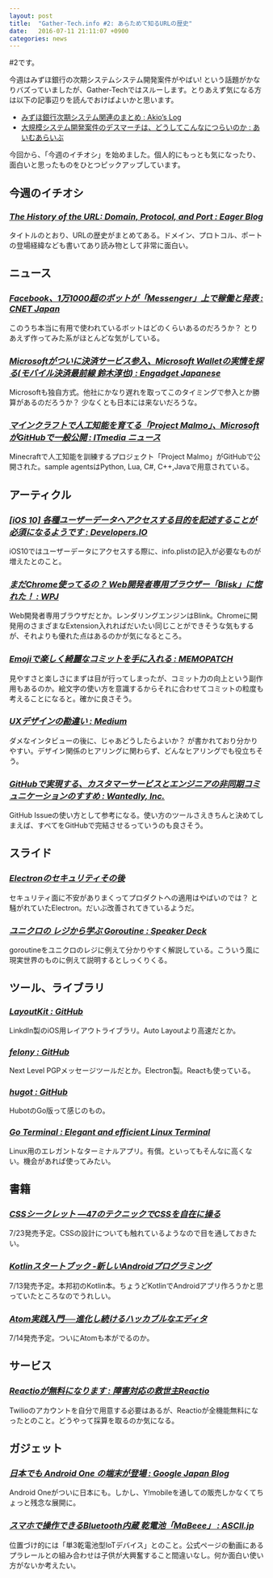 ```yaml
---
layout: post
title:  "Gather-Tech.info #2: あらためて知るURLの歴史"
date:   2016-07-11 21:11:07 +0900
categories: news
---
```


#2です。

今週はみずほ銀行の次期システムシステム開発案件がやばい! という話題がかなりバズっていましたが、Gather-Techではスルーします。とりあえず気になる方は以下の記事辺りを読んでおけばよいかと思います。

- [みずほ銀行次期システム関連のまとめ :  Akio’s Log](http://d.hatena.ne.jp/elwoodblues/20160706/1467806420)
- [大規模システム開発案件のデスマーチは、どうしてこんなにつらいのか : あいむあらいぶ](http://blog.imalive7799.com/entry/deathmarch-in-big-project)

今回から、「今週のイチオシ」を始めました。個人的にもっとも気になったり、面白いと思ったものをひとつピックアップしています。

## 今週のイチオシ

### [*The History of the URL: Domain, Protocol, and Port : Eager Blog*](https://eager.io/blog/the-history-of-the-url-domain-and-protocol/)
タイトルのとおり、URLの歴史がまとめてある。ドメイン、プロトコル、ポートの登場経緯なども書いてあり読み物として非常に面白い。



## ニュース

### [*Facebook、1万1000超のボットが「Messenger」上で稼働と発表 : CNET Japan*](http://japan.cnet.com/news/service/35085270/)
このうち本当に有用で使われているボットはどのくらいあるのだろうか？ とりあえず作ってみた系がほとんどな気がしている。

### [*Microsoftがついに決済サービス参入、Microsoft Walletの実情を探る(モバイル決済最前線 鈴木淳也) :  Engadget Japanese*](http://japanese.engadget.com/2016/07/03/microsoft-microsoft-wallet/)
Microsoftも独自方式。他社にかなり遅れを取ってこのタイミングで参入とか勝算があるのだろうか？
少なくとも日本には来ないだろうな。

### [*マインクラフトで人工知能を育てる「Project Malmo」、MicrosoftがGitHubで一般公開 : ITmedia ニュース*](http://www.itmedia.co.jp/news/articles/1607/10/news022.html)
Minecraftで人工知能を訓練するプロジェクト「Project Malmo」がGitHubで公開された。sample agentsはPython, Lua, C#, C++,Javaで用意されている。

## アーティクル

### [*[iOS 10] 各種ユーザーデータへアクセスする目的を記述することが必須になるようです  : Developers.IO*](http://dev.classmethod.jp/smartphone/iphone/ios10-privacy-data-purpose-description/)
iOS10ではユーザーデータにアクセスする際に、info.plistの記入が必要なものが増えたとのこと。

### [*まだChrome使ってるの？ Web開発者専用ブラウザー「Blisk」に惚れた！ : WPJ*](https://www.webprofessional.jp/2016/07/3885/)
Web開発者専用ブラウザだとか。レンダリングエンジンはBlink。Chromeに開発用のさまざまなExtension入れればだいたい同じことができそうな気もするが、それよりも優れた点はあるのかが気になるところ。

### [*Emojiで楽しく綺麗なコミットを手に入れる : MEMOPATCH*](http://memo.goodpatch.co/2016/07/beautiful-commits-with-emojis/)
見やすさと楽しさにまずは目が行ってしまったが、コミット力の向上という副作用もあるのか。絵文字の使い方を意識するからそれに合わせてコミットの粒度も考えることになると。確かに良さそう。

### [*UXデザインの勘違い : Medium*](https://medium.com/@erikaito/what-is-userinterview-history-of-my-misconception-1858c8d4d787#.3w4cgmlxw)
ダメなインタビューの後に、じゃあどうしたらよいか？ が書かれており分かりやすい。デザイン関係のヒアリングに関わらず、どんなヒアリングでも役立ちそう。

### [*GitHubで実現する、カスタマーサービスとエンジニアの非同期コミュニケーションのすすめ : Wantedly, Inc.*](https://www.wantedly.com/companies/wantedly/post_articles/29489)
GitHub Issueの使い方として参考になる。使い方のツールさえきちんと決めてしまえば、すべてをGitHubで完結させるっていうのも良さそう。

## スライド

### [*Electronのセキュリティその後*](http://utf-8.jp/public/2016/0629/electron.pdf)
セキュリティ面に不安がありまくってプロダクトへの適用はやばいのでは？ と騒がれていたElectron。だいぶ改善されてきているようだ。

### [*ユニクロの レジから学ぶ Goroutine : Speaker Deck*](https://speakerdeck.com/catatsuy/uniqlo-golang)
goroutineをユニクロのレジに例えて分かりやすく解説している。こういう風に現実世界のものに例えて説明するとしっくりくる。

## ツール、ライブラリ

### [*LayoutKit : GitHub*](https://github.com/linkedin/LayoutKit)
LinkdIn製のiOS用レイアウトライブラリ。Auto Layoutより高速だとか。

### [*felony : GitHub*](https://github.com/henryboldi/felony)
Next Level PGPメッセージツールだとか。Electron製。Reactも使っている。

### [*hugot : GitHub*](https://github.com/tcolgate/hugot)
HubotのGo版って感じのもの。

### [*Go Terminal : Elegant and efficient Linux Terminal*](http://rungoterminal.com/)
Linux用のエレガントなターミナルアプリ。有償。といってもそんなに高くない。機会があれば使ってみたい。

## 書籍

### [*CSSシークレット ―47のテクニックでCSSを自在に操る*](https://www.amazon.co.jp/CSS%E3%82%B7%E3%83%BC%E3%82%AF%E3%83%AC%E3%83%83%E3%83%88-%E2%80%9547%E3%81%AE%E3%83%86%E3%82%AF%E3%83%8B%E3%83%83%E3%82%AF%E3%81%A7CSS%E3%82%92%E8%87%AA%E5%9C%A8%E3%81%AB%E6%93%8D%E3%82%8B-Lea-Verou/dp/4873117666)
7/23発売予定。CSSの設計についても触れているようなので目を通しておきたい。

### [*Kotlinスタートブック -新しいAndroidプログラミング*](https://www.amazon.co.jp/Kotlin%E3%82%B9%E3%82%BF%E3%83%BC%E3%83%88%E3%83%96%E3%83%83%E3%82%AF--%E6%96%B0%E3%81%97%E3%81%84Android%E3%83%97%E3%83%AD%E3%82%B0%E3%83%A9%E3%83%9F%E3%83%B3%E3%82%B0-%E9%95%B7%E6%BE%A4-%E5%A4%AA%E9%83%8E/dp/4865940391/)
7/13発売予定。本邦初のKotlin本。ちょうどKotlinでAndroidアプリ作ろうかと思っていたところなのでうれしい。

### [*Atom実践入門──進化し続けるハッカブルなエディタ*](https://www.amazon.co.jp/Atom%E5%AE%9F%E8%B7%B5%E5%85%A5%E9%96%80%E2%94%80%E2%94%80%E9%80%B2%E5%8C%96%E3%81%97%E7%B6%9A%E3%81%91%E3%82%8B%E3%83%8F%E3%83%83%E3%82%AB%E3%83%96%E3%83%AB%E3%81%AA%E3%82%A8%E3%83%87%E3%82%A3%E3%82%BF-WEB-DB-PRESS-plus/dp/4774182702)
7/14発売予定。ついにAtomも本がでるのか。

## サービス

### [*Reactioが無料になります : 障害対応の救世主Reactio*](http://blog.reactio.jp/entry/2016/07/04/090000)
Twilioのアカウントを自分で用意する必要はあるが、Reactioが全機能無料になったとのこと。どうやって採算を取るのか気になる。


## ガジェット

### [*日本でも Android One の端末が登場 : Google Japan Blog*](https://japan.googleblog.com/2016/07/android-one.html)
Android Oneがついに日本にも。しかし、Y!mobileを通しての販売しかなくてちょっと残念な展開に。

### [*スマホで操作できるBluetooth内蔵 乾電池「MaBeee」 : ASCII.jp*](http://ascii.jp/elem/000/001/189/1189439/)
位置づけ的には「単3乾電池型IoTデバイス」とのこと。公式ページの動画にあるプラレールとの組み合わせは子供が大興奮すること間違いなし。何か面白い使い方がないか考えたい。

